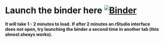 # Launch the binder here [![Binder](https://mybinder.org/badge_logo.svg)](https://mybinder.org/v2/gh/hehouts/lab14_binder.git/HEAD/?urlpath=rstudio)
**It will take 1 - 2 minutes to load.**
**If after 2 minutes an rStudio interface does not open, try launching the binder a second time in another tab (this almost always works).** 

